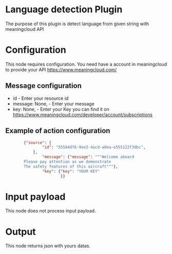 # Language detection Plugin

The purpose of this plugin is  detect language from given string with meaningcloud API

# Configuration

This node requires configuration. You need have a account in meaningcloud to provide your API https://www.meaningcloud.com/

## Message configuration
* id - Enter your resource id
* message: None, - Enter your message
* key: None, - Enter your Key you can find it on https://www.meaningcloud.com/developer/account/subscriptions


## Example of action configuration

```json
        {"source": {
                "id": "55584df6-9ee3-4acd-a0ea-e555122f3dbc",
            },
                "message": {"message": """Welcome aboard
        Please pay attention as we demonstrate
        The safety features of this aircraft"""},
                "key": {"key": "YOUR KEY"
                        }}
```



# Input payload

This node does not process input payload.

# Output

This node returns json with yours datas.
